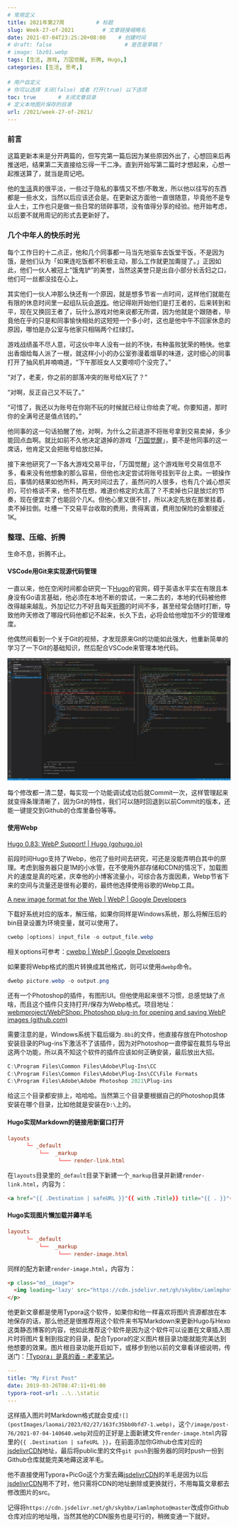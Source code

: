 ```yaml
---
# 常用定义
title: 2021年第27周          # 标题
slug: Week-27-of-2021         # 文章链接缩略名
date: 2021-07-04T23:25:20+08:00    # 创建时间
# draft: false                       # 是否是草稿？
# image: lbz01.webp
tags: [生活, 游戏, 万国觉醒, 折腾, Hugo,]
categories: [生活, 思考,]

# 用户自定义
# 你可以选择 关闭(false) 或者 打开(true) 以下选项
toc: true       # 关闭文章目录
# 定义本地图片保存的目录
url: /2021/week-27-of-2021/
---
```


### 前言

这篇更新本来是分开两篇的，但写完第一篇后因为某些原因外出了，心想回来后再推送吧，结果第二天直接给忘得一干二净。直到开始写第二篇时才想起来，心想一起推送算了，就当是周记吧。

他的[生活](生活.md)真的很平淡，一些过于隐私的事情又不想/不敢发，所以他以往写的东西都是一些水文，当然以后应该还会是。在更新这方面他一直很随意，毕竟他不是专业人士，工作也只是做一些日常的琐碎事项，没有值得分享的经验。他开始考虑，以后要不就用周记的形式去更新好了。

### 几个中年人的快乐时光

每个工作日的十二点正，他和几个同事都一马当先地驱车去饭堂干饭，不是因为饿，是他们认为「如果连吃饭都不积极主动，那么工作就更加甭提了。」正因如此，他们一伙人被冠上“饿鬼铲”的美誉，当然这美誉只是出自小部分长舌妇之口，他们可一丝都没挂在心上。

其实他们一伙人冲那么快还有一个原因，就是想多节省一点时间，这样他们就能在有限的休息时间里一起组队玩会[游戏](游戏.md)。他记得刚开始他们是打王者的，后来转到和平，现在又换回王者了，玩什么游戏对他来说都无所谓，因为他就是个跟随者，毕竟他在乎的只是和同事愉快相处的这短短一个多小时，这也是他中午不回家休息的原因，哪怕是办公室与他家只相隔两个红绿灯。

游戏战绩虽不尽人意，可这伙中年人没有一丝的不快，有种虽败犹荣的畅快。他拿出香烟给每人派了一根，就这样小小的办公室弥漫着烟草的味道，这时细心的同事打开了抽风机并喃喃道，“下午那班女人又要唠叨个没完了。”

“对了，老麦，你之前的部落冲突的账号给X玩了？”

“对啊，反正自己又不玩了。”

“可惜了，我还以为账号在你刚不玩的时候就已经让你给卖了呢。你要知道，那时你的全满号还是值点钱的。”

他同事的这一句话拍醒了他，对啊，为什么之前退游不将账号拿到交易卖掉，多少能回点血啊。就比如前不久他决定退掉的游戏「[万国觉醒](万国觉醒.md)」，要不是他同事的这一席话，他肯定又会把账号给放烂掉。

接下来他研究了一下各大游戏交易平台，「万国觉醒」这个游戏账号交易信息不多，看来没有他想象的那么容易，但他也决定尝试将账号挂到平台上卖。一顿操作后，事情的结果如他所料，两天时间过去了，虽然问的人很多，也有几个诚心想买的，可价格谈不来，他不禁在想，难道价格定的太高了？不卖掉也只是放烂的节奏，现在便宜卖了也能回个几K。但他心里又很不甘，所以决定先放在那里挂着，卖不掉拉倒。吐槽一下交易平台收取的费用，贵得离谱，费用加保险的金额接近1K。

### 整理、压缩、折腾

生命不息，折腾不止。

#### VSCode用Git来实现源代码管理

一直以来，他在空闲时间都会研究一下[Hugo](Hugo.md)的官网，碍于英语水平实在有限且本身没有Go语言基础，他必须在本地不断的尝试，一来二去的，本地的代码被他修改得越来越乱，外加记忆力不好且每天[折腾](折腾.md)的时间不多，甚至经常会随时打断，导致他昨天修改了哪段代码他都记不起来，长久下去，必将会给他增加不少的管理难度。

他偶然间看到一个关于Git的视频，才发现原来Git的功能如此强大，他重新简单的学习了一下Git的基础知识，然后配合VSCode来管理本地代码。

![](postImages/laomai/2023/02/27/163fc35bb024c4-1.webp)

每个修改都一清二楚，每实现一个功能调试成功后就Commit一次，这样管理起来就变得条理清晰了，因为Git的特性，我们可以随时回退到以前Commit的版本，还能一键提交到Github的仓库里备份等等。

#### 使用Webp

[Hugo 0.83: WebP Support! | Hugo (gohugo.io)](https://gohugo.io/news/0.83.0-relnotes/) 

前段时间Hugo支持了Webp，他花了些时间去研究，可还是没能弄明白其中的原理。考虑到服务器只是1M的小水管，在不使用外部存储和CDN的情况下，加载图片的速度是真的吃紧，庆幸他的小博客流量小，可综合各方面因素，Webp节省下来的空间与流量还是很有必要的，最终他选择使用谷歌的Webp工具。

[A new image format for the Web  | WebP  | Google Developers](https://developers.google.com/speed/webp) 

下载好系统对应的版本，解压缩，如果你同样是Windows系统，那么将解压后的bin目录设置为环境变量，就可以使用了。

``` powershell
cwebp [options] input_file -o output_file.webp
```

相关options可参考：[cwebp  | WebP  | Google Developers](https://developers.google.com/speed/webp/docs/cwebp)

如果要将Webp格式的图片转换成其他格式，则可以使用`dwebp`命令。

``` powershell
dwebp picture.webp -o output.png
```

还有一个Photoshop的插件，有图形UI。但他使用起来很不习惯，总感觉缺了点啥，而且这个插件只支持打开/保存为Webp格式。项目地址：[webmproject/WebPShop: Photoshop plug-in for opening and saving WebP images (github.com)](https://github.com/webmproject/WebPShop)

需要注意的是，Windows系统下载后缀为`.8bi`的文件，他直接存放在Photoshop安装目录的Plug-ins下激活不了该插件，因为对Photoshop一直停留在裁剪与导出这两个功能，所以真不知这个软件的插件应该如何正确安装，最后放出大招。

``` powershell
C:\Program Files\Common Files\Adobe\Plug-Ins\CC
C:\Program Files\Common Files\Adobe\Plug-Ins\CC\File Formats
C:\Program Files\Adobe\Adobe Photoshop 2021\Plug-ins
```

给这三个目录都安排上，哈哈哈。当然第三个目录要根据自己的Photoshop具体安装在哪个目录，比如他就是安装在`D:\`上的。

#### Hugo实现Markdown的链接用新窗口打开

``` toml
layouts
      └─ _default
          └──  _markup
                └─── render-link.html
```

在`layouts`目录里的`_default`目录下新建一个`_markup`目录并新建`render-link.html`，内容为：

``` html
<a href="{{ .Destination | safeURL }}"{{ with .Title}} title="{{ . }}"{{ end }}{{ if strings.HasPrefix .Destination "http" }} target="_blank" rel="noopener"{{ end }}>{{ .Text | safeHTML }}</a>
```

#### Hugo实现图片懒加载并薅羊毛

``` toml
layouts
      └─ _default
          └──  _markup
                └─── render-image.html
```

同样的配方新建`render-image.html`，内容为：

``` html
<p class="md__image">
  <img loading='lazy' src="https://cdn.jsdelivr.net/gh/skybbx/iamlmphoto@master{{ .Destination | safeURL }}" alt="{{ .Text }}" {{ with .Title}} title="{{ . }}"{{ end }} />
</p>
```

他更新文章都是使用Typora这个软件，如果你和他一样喜欢将图片资源都放在本地保存的话，那么他还是很推荐用这个软件来书写Markdown来更新Hugo与Hexo这类静态博客的内容，他如此推荐这个软件是因为这个软件可以设置在文章插入图片时将图片复制到指定的目录，配合Typora的定义图片根目录功能就能完美达到他想要的效果。图片根目录功能开启如下，或移步到他以前的文章看详细说明，传送门：[「Typora」是真的香 - 老麦笔记](https://iamlm.com/2020/post-42/)。

``` yaml
---
title: "My First Post"
date: 2019-03-26T08:47:11+01:00
typora-root-url: ..\..\static
---
```

这样插入图片时Markdown格式就会变成`![](postImages/laomai/2023/02/27/163fc35bb0bfd7-1.webp)`，这个`/image/post-76/2021-07-04-140640.webp`对应的正好是上面新建文件`render-image.html`内容里的`{{ .Destination | safeURL }}`，在前面添加你Github仓库对应的<u>jsdelivrCDN</u>地址，最后将public里的文件`git push`到服务器的同时push一份到Github仓库就能完美地薅这波羊毛。

他不直接使用Typora+PicGo这个方案去薅<u>jsdelivrCDN</u>的羊毛是因为以后<u>jsdelivrCDN</u>用不了时，他只需将CDN的地址删除或更换就行，不用每篇文章都去修改图片的src。

记得将`https://cdn.jsdelivr.net/gh/skybbx/iamlmphoto@master`改成你Github仓库对应的地址哦，当然其他的CDN服务也是可行的，稍微变通一下就好。
